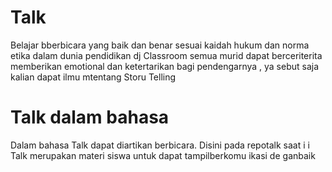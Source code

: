 # Talk
Belajar bberbicara yang baik dan benar sesuai kaidah hukum dan norma etika dalam dunia pendidikan dj Classroom semua murid dapat berceriterita memberikan emotional dan ketertarikan bagi pendengarnya , ya sebut saja kalian dapat ilmu mtentang Storu Telling
# Talk dalam bahasa
Dalam bahasa Talk dapat diartikan berbicara.
Disini pada repotalk saat i i Talk merupakan materi siswa untuk dapat tampilberkomu ikasi de
 ganbaik
